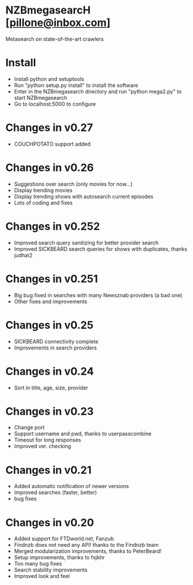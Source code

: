 NZBmegasearcH
[pillone@inbox.com]
===========
Metasearch on state-of-the-art crawlers

Install
===========
- Install python and setuptools
- Run "python setup.py install" to install the software
- Enter in the NZBmegasearch directory and run "python mega2.py" to start NZBmegasearch
- Go to localhost:5000 to configure

Changes in v0.27
================
- COUCHPOTATO support added

Changes in v0.26
================
- Suggestions over search (only movies for now...)
- Display trending movies
- Display trending shows with autosearch current episodes
- Lots of coding and fixes

Changes in v0.252
================
- Improved search query sanitizing for better provider search 
- Improved SICKBEARD search queries for shows with duplicates, thanks judhat2

Changes in v0.251
================
- Big bug fixed in searches with many Newsznab providers (a bad one)
- Other fixes and improvements

Changes in v0.25
================
- SICKBEARD connectivity complete
- Improvements in search providers

Changes in v0.24
================
- Sort in title, age, size, provider

Changes in v0.23
================
- Change port
- Support username and pwd, thanks to userpasscombine
- Timeout for long responses
- Improved ver. checking


Changes in v0.21
================
- Added automatic notification of newer versions
- Improved searches (faster, better)
- bug fixes

Changes in v0.20
================

- Added support for FTDworld.net, Fanzub
- Findnzb does not need any API! thanks to the Findnzb team
- Merged modularization improvements, thanks to PeterBeard!
- Setup improvements, thanks to fxjkhr
- Too many bug fixes
- Search stability improvements
- Improved look and feel

